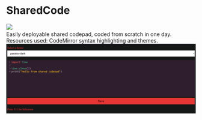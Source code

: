 # SharedCode
<img src='https://img.shields.io/badge/OpenSource-Share your code-green'><br />
Easily deployable shared codepad, coded from scratch in one day.
<br />
Resources used: CodeMirror syntax highlighting and themes.
<img src='screen114105.png' />
